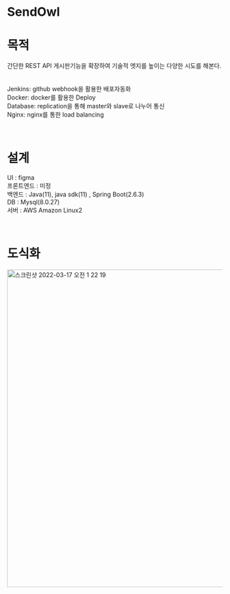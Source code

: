 # SendOwl

# 목적
간단한 REST API 게시판기능을 확장하여 기술적 엣지를 높이는 다양한 시도를 해본다.<br>
<br>
<br>
Jenkins: github webhook을 활용한 배포자동화<br>
Docker: docker를 활용한 Deploy<br>
Database: replication을 통해 master와 slave로 나누어 통신<br>
Nginx: nginx를 통한 load balancing<br>



<br>

# 설계
UI : figma<br>
프론트엔드 : 미정<br>
백엔드 : Java(11), java sdk(11) , Spring Boot(2.6.3)<br>
DB : Mysql(8.0.27)<br>
서버 : AWS Amazon Linux2<br>

<br>

# 도식화
<img width="741" alt="스크린샷 2022-03-17 오전 1 22 19" src="https://user-images.githubusercontent.com/52245525/158638109-8007372d-f6eb-4bd5-bee1-05fea88d17f5.png">


